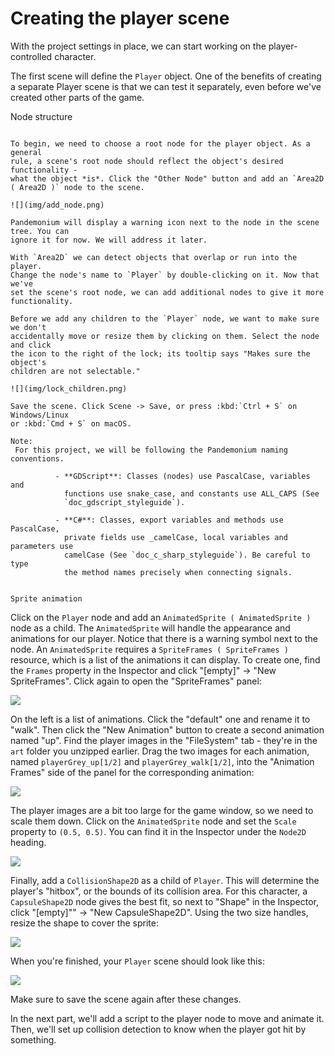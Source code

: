 

Creating the player scene
=========================

With the project settings in place, we can start working on the
player-controlled character.

The first scene will define the `Player` object. One of the benefits of
creating a separate Player scene is that we can test it separately, even before
we've created other parts of the game.

Node structure
~~~~~~~~~~~~~~

To begin, we need to choose a root node for the player object. As a general
rule, a scene's root node should reflect the object's desired functionality -
what the object *is*. Click the "Other Node" button and add an `Area2D
( Area2D )` node to the scene.

![](img/add_node.png)

Pandemonium will display a warning icon next to the node in the scene tree. You can
ignore it for now. We will address it later.

With `Area2D` we can detect objects that overlap or run into the player.
Change the node's name to `Player` by double-clicking on it. Now that we've
set the scene's root node, we can add additional nodes to give it more
functionality.

Before we add any children to the `Player` node, we want to make sure we don't
accidentally move or resize them by clicking on them. Select the node and click
the icon to the right of the lock; its tooltip says "Makes sure the object's
children are not selectable."

![](img/lock_children.png)

Save the scene. Click Scene -> Save, or press :kbd:`Ctrl + S` on Windows/Linux
or :kbd:`Cmd + S` on macOS.

Note:
 For this project, we will be following the Pandemonium naming conventions.

          - **GDScript**: Classes (nodes) use PascalCase, variables and
            functions use snake_case, and constants use ALL_CAPS (See
            `doc_gdscript_styleguide`).

          - **C#**: Classes, export variables and methods use PascalCase,
            private fields use _camelCase, local variables and parameters use
            camelCase (See `doc_c_sharp_styleguide`). Be careful to type
            the method names precisely when connecting signals.


Sprite animation
~~~~~~~~~~~~~~~~

Click on the `Player` node and add an `AnimatedSprite
( AnimatedSprite )` node as a child. The `AnimatedSprite` will handle the
appearance and animations for our player. Notice that there is a warning symbol
next to the node. An `AnimatedSprite` requires a `SpriteFrames
( SpriteFrames )` resource, which is a list of the animations it can
display. To create one, find the `Frames` property in the Inspector and click
"[empty]" -> "New SpriteFrames". Click again to open the "SpriteFrames" panel:

![](img/spriteframes_panel.png)


On the left is a list of animations. Click the "default" one and rename it to
"walk". Then click the "New Animation" button to create a second animation named
"up". Find the player images in the "FileSystem" tab - they're in the `art`
folder you unzipped earlier. Drag the two images for each animation, named
`playerGrey_up[1/2]` and `playerGrey_walk[1/2]`, into the "Animation Frames"
side of the panel for the corresponding animation:

![](img/spriteframes_panel2.png)

The player images are a bit too large for the game window, so we need to scale
them down. Click on the `AnimatedSprite` node and set the `Scale` property
to `(0.5, 0.5)`. You can find it in the Inspector under the `Node2D`
heading.

![](img/player_scale.png)

Finally, add a `CollisionShape2D` as a child of
`Player`. This will determine the player's "hitbox", or the bounds of its
collision area. For this character, a `CapsuleShape2D` node gives the best
fit, so next to "Shape" in the Inspector, click "[empty]"" -> "New
CapsuleShape2D". Using the two size handles, resize the shape to cover the
sprite:

![](img/player_coll_shape.png)

When you're finished, your `Player` scene should look like this:

![](img/player_scene_nodes.png)

Make sure to save the scene again after these changes.

In the next part, we'll add a script to the player node to move and animate it.
Then, we'll set up collision detection to know when the player got hit by
something.
